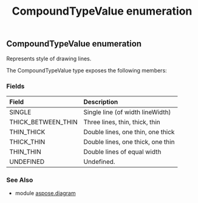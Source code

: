 ﻿---
title: CompoundTypeValue enumeration
second_title: Aspose.Diagram for Python via .NET API References
description: 
type: docs
weight: 2690
url: /python-net/aspose.diagram/compoundtypevalue/
is_root: false
---

## CompoundTypeValue enumeration

Represents style of drawing lines.



The CompoundTypeValue type exposes the following members:

### Fields
| Field | Description |
| :- | :- |
| SINGLE | Single line (of width lineWidth) |
| THICK_BETWEEN_THIN | Three lines, thin, thick, thin |
| THIN_THICK | Double lines, one thin, one thick |
| THICK_THIN | Double lines, one thick, one thin |
| THIN_THIN | Double lines of equal width |
| UNDEFINED | Undefined. |


### See Also

* module [aspose.diagram](../)
